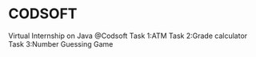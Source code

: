 # CODSOFT
Virtual Internship  on Java  @Codsoft
Task 1:ATM 
Task 2:Grade calculator
Task 3:Number Guessing Game
